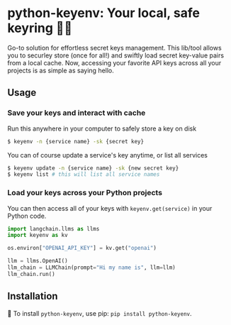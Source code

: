# python-keyenv: Your local, safe keyring 🕵️‍♂️

<!-- ![Tests](https://github.com/andreakiro/python-keyenv/actions/workflows/tests.yml/badge.svg) -->

Go-to solution for effortless secret keys management. This lib/tool allows you to securley store (once for all!) and swiftly load secret key-value pairs from a local cache. Now, accessing your favorite API keys across all your projects is as simple as saying hello.

## Usage

### Save your keys and interact with cache

Run this anywhere in your computer to safely store a key on disk
```bash
$ keyenv -n {service name} -sk {secret key}
```

You can of course update a service's key anytime, or list all services
```bash
$ keyenv update -n {service name} -sk {new secret key}
$ keyenv list # this will list all service names
```

### Load your keys across your Python projects

You can then access all of your keys with `keyenv.get(service)` in your Python code.

```python
import langchain.llms as llms
import keyenv as kv

os.environ["OPENAI_API_KEY"] = kv.get("openai")

llm = llms.OpenAI()
llm_chain = LLMChain(prompt="Hi my name is", llm=llm)
llm_chain.run()
```

## Installation

🚨 To install `python-keyenv`, use pip: ```pip install python-keyenv```.

